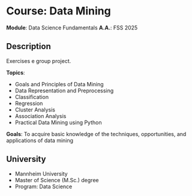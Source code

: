 # Course: Data Mining
**Module**: Data Science Fundamentals
**A.A.**: FSS 2025

## Description
Exercises e group project.

**Topics**: 
- Goals and Principles of Data Mining
- Data Representation and Preprocessing
- Classification
- Regression
- Cluster Analysis
- Association Analysis
- Practical Data Mining using Python

**Goals**: To acquire basic knowledge of the techniques, opportunities, and applications of data mining

## University
- Mannheim University
- Master of Science (M.Sc.) degree
- Program: Data Science
